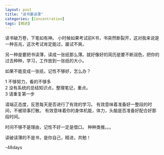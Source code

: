 ```yaml
---
layout: post
title: "读书要读薄"
categories: [Concentration]
tags: [精进]
---
```


读书破万卷，下笔如有神。 小时候如果考试前K书，书突然断裂开，这对我来说是一种吉兆，这次考试肯定能过，屡试不爽。

另一种是要把书读薄，读成一张纸那么薄。就好像好的简历是要不断润色，把你的过去种种，学习，工作放到一张纸的大小。

如果不能变成一张纸，记性不够好，怎么办？

1 不够努力，看的不够多  
2 没有系统的总结知识点，整理笔记，重点。  
3 请重复第一步

请端正态度，反思每天是否进行了有效的学习。
有效意味着准备好一整段的时间，不被琐事打散。
有效意味着你的身体机能，体力，头脑是否准备好配合好那段时间。

时间不够不是理由，记性不好一定是借口。 种种类推。。。

读破读薄的不是书，是你自己，精进，共勉！

-48days